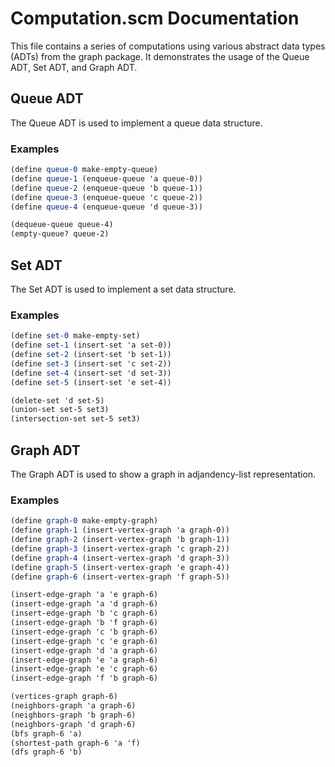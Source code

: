 # Computation.scm Documentation

This file contains a series of computations using various abstract data types (ADTs) from the graph package. It demonstrates the usage of the Queue ADT, Set ADT, and Graph ADT.

## Queue ADT

The Queue ADT is used to implement a queue data structure.

### Examples

```scheme
(define queue-0 make-empty-queue)
(define queue-1 (enqueue-queue 'a queue-0))
(define queue-2 (enqueue-queue 'b queue-1))
(define queue-3 (enqueue-queue 'c queue-2))
(define queue-4 (enqueue-queue 'd queue-3))

(dequeue-queue queue-4)
(empty-queue? queue-2)
```

## Set ADT

The Set ADT is used to implement a set data structure.

### Examples

```scheme
(define set-0 make-empty-set)
(define set-1 (insert-set 'a set-0))
(define set-2 (insert-set 'b set-1))
(define set-3 (insert-set 'c set-2))
(define set-4 (insert-set 'd set-3))
(define set-5 (insert-set 'e set-4))

(delete-set 'd set-5)
(union-set set-5 set3)
(intersection-set set-5 set3)
```

## Graph ADT

The Graph ADT is used to show a graph in adjandency-list representation.

### Examples

```scheme
(define graph-0 make-empty-graph)
(define graph-1 (insert-vertex-graph 'a graph-0))
(define graph-2 (insert-vertex-graph 'b graph-1))
(define graph-3 (insert-vertex-graph 'c graph-2))
(define graph-4 (insert-vertex-graph 'd graph-3))
(define graph-5 (insert-vertex-graph 'e graph-4))
(define graph-6 (insert-vertex-graph 'f graph-5))

(insert-edge-graph 'a 'e graph-6)
(insert-edge-graph 'a 'd graph-6)
(insert-edge-graph 'b 'c graph-6)
(insert-edge-graph 'b 'f graph-6)
(insert-edge-graph 'c 'b graph-6)
(insert-edge-graph 'c 'e graph-6)
(insert-edge-graph 'd 'a graph-6)
(insert-edge-graph 'e 'a graph-6)
(insert-edge-graph 'e 'c graph-6)
(insert-edge-graph 'f 'b graph-6)

(vertices-graph graph-6)
(neighbors-graph 'a graph-6)
(neighbors-graph 'b graph-6)
(neighbors-graph 'd graph-6)
(bfs graph-6 'a)
(shortest-path graph-6 'a 'f)
(dfs graph-6 'b)
```
